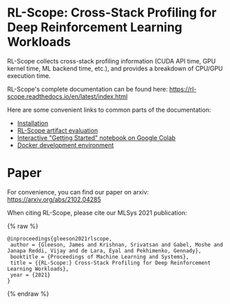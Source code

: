 # RL-Scope: Cross-Stack Profiling for Deep Reinforcement Learning Workloads

RL-Scope collects cross-stack profiling information (CUDA API time, GPU kernel time, ML backend time, etc.), and provides a breakdown of CPU/GPU execution time.

RL-Scope's complete documentation can be found here: <https://rl-scope.readthedocs.io/en/latest/index.html>

Here are some convenient links to common parts of the documentation:
- [Installation](https://rl-scope.readthedocs.io/en/latest/installation.html)
- [RL-Scope artifact evaluation](https://rl-scope.readthedocs.io/en/latest/artifacts.html)
- [Interactive "Getting Started" notebook on Google Colab](https://colab.research.google.com/github/UofT-Ecosystem/rlscope/blob/master/jupyter/01_rlscope_getting_started.ipynb)
- [Docker development environment](https://rl-scope.readthedocs.io/en/latest/host_config.html)

# Paper

For convenience, you can find our paper on arxiv:
https://arxiv.org/abs/2102.04285

When citing RL-Scope, please cite our MLSys 2021 publication:

{% raw %}

    @inproceedings{gleeson2021rlscope,
     author = {Gleeson, James and Krishnan, Srivatsan and Gabel, Moshe and Janapa Reddi, Vijay and de Lara, Eyal and Pekhimenko, Gennady},
     booktitle = {Proceedings of Machine Learning and Systems},
     title = {{RL-Scope:} Cross-Stack Profiling for Deep Reinforcement Learning Workloads},
     year = {2021}
    }
    
{% endraw %}
